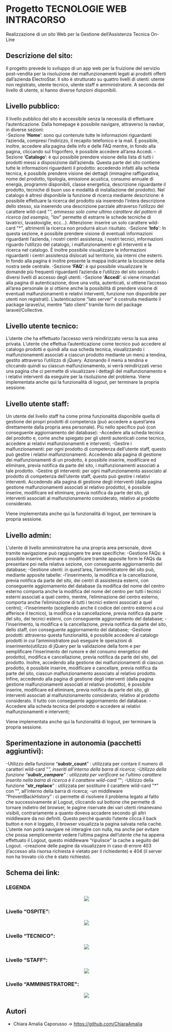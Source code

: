 # Progetto TECNOLOGIE WEB INTRACORSO

Realizzazione di un sito Web per la Gestione dell’Assistenza Tecnica On-Line

## Descrizione del sito:

Il progetto prevede lo sviluppo di un app web per la fruizione del servizio post-vendita per la risoluzione dei malfunzionamenti legati ai prodotti offerti dall’azienda ElectroStar.
Il sito è strutturato su quattro livelli di utenti: utente non registrato, utente tecnico, utente staff e amministratore. A seconda del livello di utente, si hanno diverse funzioni disponibili.

## Livello pubblico:

Il livello pubblico del sito è accessibile senza la necessità di effettuare l’autenticazione. Dalla homepage è possibile navigare, attraverso la navbar, in diverse sezioni:</br>
  -Sezione ‘**Home**’: sono qui contenute tutte le informazioni riguardanti l’azienda, compresi l’indirizzo, il recapito telefonico e la mail. È possibile, inoltre, accedere alla pagina delle info e delle FAQ mentre, in fondo alla pagina, cliccando sul frigorifero, è possibile accedere all’area Accedi.
  -Sezione ‘**Catalogo**’: è qui possibile prendere visione della lista di tutti i prodotti messi a disposizione dall’azienda. Questa parte del sito contiene tutte le informazioni riguardanti il prodotto: accedendo infatti alla scheda tecnica, è possibile prendere visione dei dettagli (immagine raffigurativa, nome del prodotto, tipologia, emissione acustica, consumo annuale di energia, programmi disponibili, classe energetica, descrizione riguardante il prodotto, tecniche di buon uso e modalità di installazione del prodotto). Nel catalogo è altresì disponibile la funzione di ricerca mediante descrizione: è possibile effettuare la ricerca del prodotto sia inserendo l’intera descrizione dello stesso, sia inserendo una descrizione parziale attraverso l’utilizzo del carattere wild-card "*", ammesso solo come ultimo carattere del pattern di ricerca (ad esempio, "lav*" permette di estrarre le schede tecniche di lavatrici, lavastoviglie, ecc...). Attenzione: inserire un solo carattere wild-card "*", altrimenti la ricerca non produrrà alcun risultato.
  -Sezione ‘**Info**': In questa sezione, è possibile prendere visione di eventuali informazioni riguardanti l’azienda, i nostri centri assistenza, i nostri tecnici, informazioni riguardo l’utilizzo del catalogo, i malfunzionamenti e gli interventi e la ricerca nel catalogo. È inoltre possibile visualizzare le informazioni riguardanti i centri assistenza dislocati sul territorio, sia interni che esterni.
In fondo alla pagina è inoltre presente la mappa indicante la locazione della nostra sede centrale.
  -Sezione ‘**FAQ**’: è qui possibile visualizzare le domande più frequenti riguardanti l’azienda e l’utilizzo del sito secondo i diversi livelli di accesso degli utenti.
  -Sezione ‘**Accedi**’: si viene rimandati alla pagina di autenticazione, dove una volta, autenticati, si ottiene l’accesso all’area personale (e si ottiene anche la possibilità di prendere visione di eventuali malfunzionamenti e relativi interventi, funzione non disponibile per utenti non registrati). L’autenticazione “lato server” è costruita mediante il package laravel/ui, mentre “lato client” tramite form del package laravel/Collective.

## Livello utente tecnico:

L’utente che ha effettuato l’accesso verrà reindirizzato verso la sua area privata.
L’utente che effettua l’autenticazione come tecnico può accedere al catalogo prodotti e quindi alla sua scheda tecnica, visualizzando i malfunzionamenti associati a ciascun prodotto mediante un menù a tendina, gestito attraverso l’utilizzo di jQuery. Azionando il menù a tendina e cliccando quindi su ciascun malfunzionamento, si verrà reindirizzati verso una pagina che ci permette di visualizzare i dettagli del malfunzionamento e i relativi interventi da eseguire per la risoluzione del problema.
Viene implementata anche qui la funzionalità di logout, per terminare la propria sessione.

## Livello utente staff:

Un utente del livello staff ha come prima funzionalità disponibile quella di gestione dei propri prodotti di competenza (può accedere a quest’area direttamente dalla propria area personale). Più nello specifico può (con conseguente aggiornamento del database):
  -Accedere alla scheda tecnica del prodotto e, come anche spiegato per gli utenti autenticati come tecnico, accedere ai relativi malfunzionamenti e interventi;
  -Gestire i malfunzionamenti: per ogni prodotto di competenza dell’utente staff, questo può gestire i relativi malfunzionamenti. Accedendo alla pagina di gestione dei malfunzionamenti di un prodotto, è possibile inserire, modificare ed eliminare, previa notifica da parte del sito, i malfunzionamenti associati a tale prodotto.
  -Gestire gli interventi: per ogni malfunzionamento associato al prodotto di competenza dell’utente staff, questo può gestire i relativi interventi. Accedendo alla pagina di gestione degli interventi (dalla pagina gestione malfunzionamenti associati al relativo prodotto), è possibile inserire, modificare ed eliminare, previa notifica da parte del sito, gli interventi associati al malfunzionamento considerato, relativo al prodotto considerato.

Viene implementata anche qui la funzionalità di logout, per terminare la propria sessione.

## Livello admin:

L'utente di livello amministratore ha una propria area personale, dove tramite navigazione può raggiungere tre aree specifiche:
  -Gestione FAQs: è possibile inserire, eliminare o modificare tramite apposite form le FAQs da presentare poi nella relativa sezione, con conseguente aggiornamento del database;
  -Gestione utenti: in quest’area, l’amministratore del sito può, mediante apposite tabelle:
    -l’inserimento, la modifica e la cancellazione, previa notifica da parte del sito, dei centri di assistenza esterni, con conseguente aggiornamento del database (la modifica del nome del centro esterno comporta anche la modifica del nome del centro per tutti i tecnici esterni associati a quel centro, mentre, l’eliminazione del centro esterno, comporta anche l’eliminazione di tutti i tecnici esterni associati a quel centro);
    -l’inserimento (scegliendo anche il codice del centro esterno a cui afferisce il tecnico), la modifica e la cancellazione, previa notifica da parte del sito, dei tecnici esterni, con conseguente aggiornamento del database;
    -l’inserimento, la modifica e la cancellazione, previa notifica da parte del sito, dello staff, con conseguente aggiornamento del database;
  -Gestione prodotti: attraverso questa funzionalità, è possibile accedere al catalogo prodotti in cui l’amministratore può eseguire le operazioni di inserimento(utilizzo di jQuery per la validazione della form e per semplificare l’inserimento del rumore e del consumo energetico del prodotto), modifica e cancellazione, previa notifica da parte del sito, del prodotto. Inoltre, accedendo alla gestione dei malfunzionamenti di ciascun prodotto, è possibile inserire, modificare e cancellare, previa notifica da parte del sito, ciascun malfunzionamento associato al relativo prodotto. Infine, accedendo alla pagina di gestione degli interventi (dalla pagina gestione malfunzionamenti associati al relativo prodotto), è possibile inserire, modificare ed eliminare, previa notifica da parte del sito, gli interventi associati al malfunzionamento considerato, relativo al prodotto considerato. Il tutto con conseguente aggiornamento del database.
  -Accedere alla scheda tecnica del prodotto e accedere ai relativi malfunzionamenti e interventi;

Viene implementata anche qui la funzionalità di logout, per terminare la propria sessione.

## Sperimentazione in autonomia (pacchetti aggiuntivi):

  -Utilizzo della funzione “**substr_count**” : utilizzata per contare il numero di caratteri wild-card "*", inseriti all’interno della barra di ricerca;
  -Utilizzo della funzione “**substr_compare**” : utilizzata per verificare se l’ultimo carattere inserito nella barra di ricerca è il carattere wild-card "*";
  -Utilizzo della funzione “**str_replace**” : utilizzata per sostituire il carattere wild-card "*" con "", all’interno della barra di ricerca;
  -un middleware “PreventBackHistory” : ci permette di risolvere il problema legato al fatto che successivamente al Logout, cliccando sul bottone che permette di tornare indietro del browser, le pagine riservate dei vari utenti rimanevano visibili, contrariamente a quanto doveva accadere secondo gli altri middleware da noi definiti. Questo perché quando l’utente clicca il back button e non è loggato, il browser visualizza la pagina salvata nella cache. L’utente non potrà navigare né interagire con nulla, ma anche per evitare che possa semplicemente vedere l’ultima pagina dell’utente che ha appena effettuato il Logout, questo middleware “ripulisce” la cache a seguito del Logout. 
-creazione delle pagine da visualizzare in caso di errore 403 (l’accesso alla risorsa richiesta è vietato per il richiedente) e 404 (il server non ha trovato ciò che è stato richiesto).
  
## Schema dei link:

### LEGENDA

<p align="center">
<img src="https://github.com/ChiaraAmalia/ProgettoTWEBExtracorso/blob/main/imm/legenda.png">
</p>
  
### Livello “OSPITE”:

<p align="center">
<img src="https://github.com/ChiaraAmalia/ProgettoTWEBExtracorso/blob/main/imm/livello_1.png">
</p>
  
### Livello “TECNICO":

<p align="center">
<img src="https://github.com/ChiaraAmalia/ProgettoTWEBExtracorso/blob/main/imm/livello_2.png">
</p>

### Livello “STAFF":

<p align="center">
<img src="https://github.com/ChiaraAmalia/ProgettoTWEBExtracorso/blob/main/imm/livello_3.png">
</p>

### Livello “AMMINISTRATORE":

<p align="center">
<img src="https://github.com/ChiaraAmalia/ProgettoTWEBExtracorso/blob/main/imm/livello_4.png">
</p>

## Autori

 - Chiara Amalia Caporusso -> https://github.com/ChiaraAmalia
